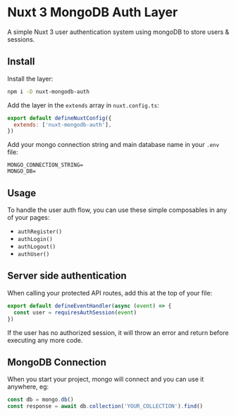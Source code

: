 # Nuxt 3 MongoDB Auth Layer

A simple Nuxt 3 user authentication system using mongoDB to store users & sessions.

## Install

Install the layer:

```sh
npm i -D nuxt-mongodb-auth
```

Add the layer in the `extends` array in `nuxt.config.ts`:

```js
export default defineNuxtConfig({
  extends: ['nuxt-mongodb-auth'],
})
```

Add your mongo connection string and main database name in your `.env` file:

```
MONGO_CONNECTION_STRING=
MONGO_DB=
```

## Usage

To handle the user auth flow, you can use these simple composables in any of your pages:

- `authRegister()`
- `authLogin()`
- `authLogout()`
- `authUser()`

## Server side authentication

When calling your protected API routes, add this at the top of your file:

```js
export default defineEventHandler(async (event) => {
  const user = requiresAuthSession(event)
})
```

If the user has no authorized session, it will throw an error and return before executing any more code.

## MongoDB Connection

When you start your project, mongo will connect and you can use it anywhere, eg:

```js
const db = mongo.db()
const response = await db.collection('YOUR_COLLECTION').find()
```
